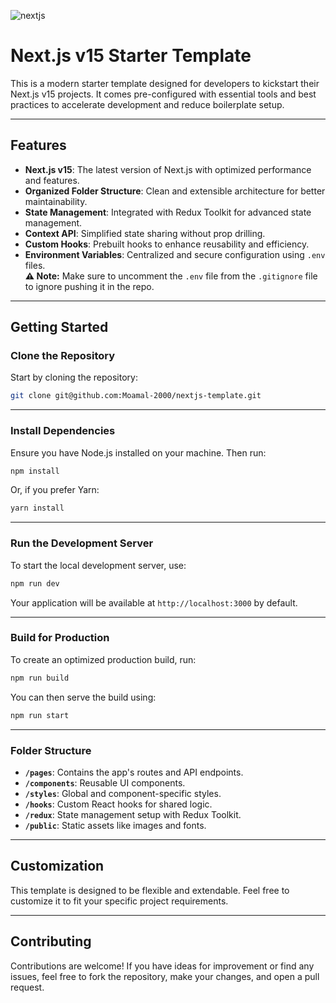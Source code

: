 ![nextjs](https://github.com/user-attachments/assets/b5b02513-0f24-4d18-8863-7243a7ebbeef)

# Next.js v15 Starter Template

This is a modern starter template designed for developers to kickstart their Next.js v15 projects. It comes pre-configured with essential tools and best practices to accelerate development and reduce boilerplate setup.

---

## Features

- **Next.js v15**: The latest version of Next.js with optimized performance and features.
- **Organized Folder Structure**: Clean and extensible architecture for better maintainability.
- **State Management**: Integrated with Redux Toolkit for advanced state management.
- **Context API**: Simplified state sharing without prop drilling.
- **Custom Hooks**: Prebuilt hooks to enhance reusability and efficiency.
- **Environment Variables**: Centralized and secure configuration using `.env` files.  
  **⚠️ Note:** Make sure to uncomment the `.env` file from the `.gitignore` file to ignore pushing it in the repo.

---

## Getting Started

### Clone the Repository

Start by cloning the repository:

```bash
git clone git@github.com:Moamal-2000/nextjs-template.git
```

---

### Install Dependencies

Ensure you have Node.js installed on your machine. Then run:

```bash
npm install
```

Or, if you prefer Yarn:

```bash
yarn install
```

---

### Run the Development Server

To start the local development server, use:

```bash
npm run dev
```

Your application will be available at `http://localhost:3000` by default.

---

### Build for Production

To create an optimized production build, run:

```bash
npm run build
```

You can then serve the build using:

```bash
npm run start
```

---

### Folder Structure

- **`/pages`**: Contains the app's routes and API endpoints.
- **`/components`**: Reusable UI components.
- **`/styles`**: Global and component-specific styles.
- **`/hooks`**: Custom React hooks for shared logic.
- **`/redux`**: State management setup with Redux Toolkit.
- **`/public`**: Static assets like images and fonts.

---

## Customization

This template is designed to be flexible and extendable. Feel free to customize it to fit your specific project requirements.

---

## Contributing

Contributions are welcome! If you have ideas for improvement or find any issues, feel free to fork the repository, make your changes, and open a pull request.
